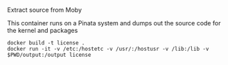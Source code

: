 Extract source from Moby

This container runs on a Pinata system and dumps out the source code for the
kernel and packages

```
docker build -t license .
docker run -it -v /etc:/hostetc -v /usr/:/hostusr -v /lib:/lib -v $PWD/output:/output license
```
